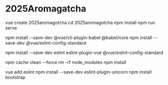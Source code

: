 # 2025Aromagatcha

vue create 2025aromagotcha
cd 2025aromagotcha
npm install
npm run serve

npm install --save-dev @vue/cli-plugin-babel @babel/core
npm install --save-dev @vue/eslint-config-standard

npm install --save-dev eslint eslint-plugin-vue @vue/eslint-config-standard

npm cache clean --force
rm -rf node_modules
npm install

vue add eslint
npm install --save-dev eslint-plugin-unicorn
npm install bootstrap